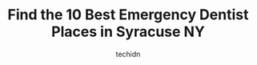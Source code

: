 ---
layout: ampstory
image: https://i0.wp.com/www.depkes.org/wp-content/uploads/2023/06/emergency-dentist-0-in-syracuse-ny-1685824145.jpeg?resize=640,853
author: techidn
featured: false
description: Discover the impressive array of Emergency Dentist options in Syracuse NY, where you can find 10 of the largest Emergency Dentist establishments in the area. From renowned classics to hidden
title: Find the 10 Best Emergency Dentist Places in Syracuse NY
cover:
   title: Find the 10 Best Emergency Dentist Places in Syracuse NY
   subtitle: Rickpate
   background: https://www.depkes.org/wp-content/uploads/2023/06/emergency-dentist-0-in-syracuse-ny-1685824145.jpeg

pages: 
 - layout: thirds
   top: <h1>#1 Dr. Karen Lawitts</h1>
   bottom: "<p>I have been going to this practice for over 20 years.  I have always been treated with the utmost professionalism.  They are always on time. I took a brief hiatus during </p>"
   background: https://www.depkes.org/wp-content/uploads/2023/06/emergency-dentist-1-in-syracuse-ny-1685824145.jpeg
   backgroundblur: true
 - layout: thirds
   top: <h1>#2 Dr. Janice Pliszczak, DDS</h1>
   bottom: "<p>We have been so pleased to be a part of Dr. Pliszczaks practice. The care that we have received has been outstanding. From the very first phone call, to all of the ser</p>"
   background: https://www.depkes.org/wp-content/uploads/2023/06/emergency-dentist-2-in-syracuse-ny-1685824146.jpeg
   cta:
      link: https://www.depkes.org/blog/find-the-10-best-emergency-dentist-places-in-syracuse-ny/
      text: Find the 10 Best Emergency Dentist Places in Syracuse NY
 - layout: thirds
   top: <h1>#3 Eastwood Dental Office, PC</h1>
   bottom: "<p>2326 James St, Syracuse, NY 13206, United States</p>"
   background: https://www.depkes.org/wp-content/uploads/2023/06/emergency-dentist-3-in-syracuse-ny-1685824146.jpeg
   cta:
      link: https://www.depkes.org/blog/find-the-10-best-emergency-dentist-places-in-syracuse-ny/
      text: Find the 10 Best Emergency Dentist Places in Syracuse NY
 - layout: thirds
   top: <h1>#4 Creative Dental Concepts of CNY, PLLC</h1>
   bottom: "<p>1000 E Genesee St #401, Syracuse, NY 13210, United States</p>"
   background: https://images.unsplash.com/photo-1618556658017-fd9c732d1360?ixlib=rb-4.0.3&ixid=MnwxMjA3fDB8MHxwaG90by1wYWdlfHx8fGVufDB8fHx8&auto=format&fit=crop&w=640&h=853&q=80
   cta:
      link: https://www.depkes.org/blog/find-the-10-best-emergency-dentist-places-in-syracuse-ny/
      text: Find the 10 Best Emergency Dentist Places in Syracuse NY
 - layout: thirds
   top: <h1>#5 Syracuse Smiles</h1>
   bottom: "<p>1125 Salt Springs Rd, Syracuse, NY 13224, United States</p>"
   background: https://images.unsplash.com/photo-1509114397022-ed747cca3f65?ixlib=rb-4.0.3&ixid=MnwxMjA3fDB8MHxwaG90by1wYWdlfHx8fGVufDB8fHx8&auto=format&fit=crop&w=640&h=853&q=80
   cta:
      link: https://www.depkes.org/blog/find-the-10-best-emergency-dentist-places-in-syracuse-ny/
      text: Find the 10 Best Emergency Dentist Places in Syracuse NY
 - layout: thirds
   top: <h1>#6 Syracuse Urgent Dentistry</h1>
   bottom: "<p>4729 Onondaga Blvd, Syracuse, NY 13219, United States</p>"
   background: https://images.unsplash.com/photo-1564951434112-64d74cc2a2d7?ixlib=rb-4.0.3&ixid=MnwxMjA3fDB8MHxwaG90by1wYWdlfHx8fGVufDB8fHx8&auto=format&fit=crop&w=640&h=853&q=80
   cta:
      link: https://www.depkes.org/blog/find-the-10-best-emergency-dentist-places-in-syracuse-ny/
      text: Find the 10 Best Emergency Dentist Places in Syracuse NY
 - layout: thirds
   top: <h1>#7 Syracuse Community Health Center - Puckett Wanda DDS</h1>
   bottom: "<p>819 S Salina St, Syracuse, NY 13202, United States</p>"
   background: https://plus.unsplash.com/premium_photo-1664640458616-3c74f8cb4589?ixlib=rb-4.0.3&ixid=MnwxMjA3fDB8MHxwaG90by1wYWdlfHx8fGVufDB8fHx8&auto=format&fit=crop&w=640&h=853&q=80
   cta:
      link: https://www.depkes.org/blog/find-the-10-best-emergency-dentist-places-in-syracuse-ny/
      text: Find the 10 Best Emergency Dentist Places in Syracuse NY
 - layout: thirds
   middle: Continue reading...
   background: https://images.unsplash.com/photo-1608411404720-c8f0417bcdba?ixlib=rb-4.0.3&ixid=MnwxMjA3fDB8MHxwaG90by1wYWdlfHx8fGVufDB8fHx8&auto=format&fit=crop&w=640&h=853&q=80
   cta:
      link: https://www.depkes.org/blog/find-the-10-best-emergency-dentist-places-in-syracuse-ny/
      text: Find the 10 Best Emergency Dentist Places in Syracuse NY
      
---